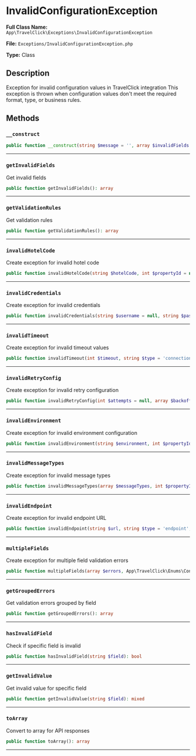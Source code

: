 # InvalidConfigurationException

**Full Class Name:** `App\TravelClick\Exceptions\InvalidConfigurationException`

**File:** `Exceptions/InvalidConfigurationException.php`

**Type:** Class

## Description

Exception for invalid configuration values in TravelClick integration
This exception is thrown when configuration values don't meet
the required format, type, or business rules.

## Methods

### `__construct`

```php
public function __construct(string $message = '', array $invalidFields = [], array $validationRules = [], int $code = 0, Throwable|null $previous = null, App\TravelClick\Enums\ConfigScope $scope = \App\TravelClick\Enums\ConfigScope::ALL, int $propertyId = null, array $context = [])
```

---

### `getInvalidFields`

Get invalid fields

```php
public function getInvalidFields(): array
```

---

### `getValidationRules`

Get validation rules

```php
public function getValidationRules(): array
```

---

### `invalidHotelCode`

Create exception for invalid hotel code

```php
public function invalidHotelCode(string $hotelCode, int $propertyId = null): self
```

---

### `invalidCredentials`

Create exception for invalid credentials

```php
public function invalidCredentials(string $username = null, string $password = null, int $propertyId = null): self
```

---

### `invalidTimeout`

Create exception for invalid timeout values

```php
public function invalidTimeout(int $timeout, string $type = 'connection', int $propertyId = null): self
```

---

### `invalidRetryConfig`

Create exception for invalid retry configuration

```php
public function invalidRetryConfig(int $attempts = null, array $backoffSeconds = null, int $propertyId = null): self
```

---

### `invalidEnvironment`

Create exception for invalid environment configuration

```php
public function invalidEnvironment(string $environment, int $propertyId = null): self
```

---

### `invalidMessageTypes`

Create exception for invalid message types

```php
public function invalidMessageTypes(array $messageTypes, int $propertyId = null): self
```

---

### `invalidEndpoint`

Create exception for invalid endpoint URL

```php
public function invalidEndpoint(string $url, string $type = 'endpoint', int $propertyId = null): self
```

---

### `multipleFields`

Create exception for multiple field validation errors

```php
public function multipleFields(array $errors, App\TravelClick\Enums\ConfigScope $scope = \App\TravelClick\Enums\ConfigScope::ALL, int $propertyId = null): self
```

---

### `getGroupedErrors`

Get validation errors grouped by field

```php
public function getGroupedErrors(): array
```

---

### `hasInvalidField`

Check if specific field is invalid

```php
public function hasInvalidField(string $field): bool
```

---

### `getInvalidValue`

Get invalid value for specific field

```php
public function getInvalidValue(string $field): mixed
```

---

### `toArray`

Convert to array for API responses

```php
public function toArray(): array
```

---

